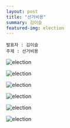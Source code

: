 ```yaml
---
layout: post
title: "선거비용"
summary: 김이슬
featured-img: election
---
```


```
발표자 : 김이슬
주제 : 선거비용
```

![election](https://djschool.github.io/postimages/선거비용1.jpg)

![election](https://djschool.github.io/postimages/선거비용2.jpg)

![election](https://djschool.github.io/postimages/선거비용3.jpg)

![election](https://djschool.github.io/postimages/선거비용4.jpg)

![election](https://djschool.github.io/postimages/선거비용5.jpg)

![election](https://djschool.github.io/postimages/선거비용6.jpg)